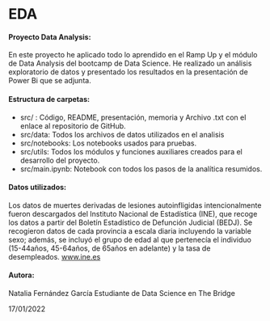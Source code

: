 # EDA

#### **Proyecto Data Analysis:**

En este proyecto he aplicado todo lo aprendido en el Ramp Up y el módulo de Data Analysis del bootcamp de Data Science.
He realizado un análisis exploratorio de datos y presentado los resultados en la presentación de Power Bi que se adjunta.



#### **Estructura de carpetas:**

* src/ : Código, README, presentación, memoria y Archivo .txt con el enlace al repositorio de GitHub.
* src/data: Todos los archivos de datos utilizados en el analisis
* src/notebooks: Los notebooks usados para pruebas.
* src/utils: Todos los módulos y funciones auxiliares creados para el desarrollo del proyecto.
* src/main.ipynb: Notebook con todos los pasos de la analítica resumidos.



#### **Datos utilizados:**

Los datos de muertes derivadas de lesiones autoinfligidas intencionalmente fueron descargados del Instituto Nacional de Estadística (INE), que recoge los datos a partir del Boletín Estadístico de Defunción Judicial (BEDJ).
Se recogieron datos de cada provincia a escala diaria incluyendo la variable sexo; además, se incluyó el grupo de edad al que pertenecía el individuo (15-44años, 45-64años, de 65años en adelante) y la tasa de desempleados.
www.ine.es



#### **Autora:**

Natalia Fernández García
Estudiante de Data Science en The Bridge

17/01/2022